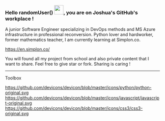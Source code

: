 ### Hello randomUser() <img src="https://raw.githubusercontent.com/MartinHeinz/MartinHeinz/master/wave.gif" width="30px">, you are on Joshua's GitHub's workplace !



A junior Software Engineer specializing in DevOps methods and MS Azure infrastructure in professional reconversion. Python lover and hardworker, former mathematics teacher, I am currently learning at Simplon.co.

https://en.simplon.co/

You will found all my project from school and also private content that I want to share. Feel free to give star or fork. Sharing is caring !


---

Toolbox

https://github.com/devicons/devicon/blob/master/icons/python/python-original.svg
https://github.com/devicons/devicon/blob/master/icons/javascript/javascript-original.svg
https://github.com/devicons/devicon/blob/master/icons/css3/css3-original.svg



<!--
**jozuah/jozuah** is a ✨ _special_ ✨ repository because its `README.md` (this file) appears on your GitHub profile.
Here are some ideas to get you started:

- 🔭 I’m currently working on ...
- 🌱 I’m currently learning ...
- 👯 I’m looking to collaborate on ...
- 🤔 I’m looking for help with ...
- 💬 Ask me about ...
- 📫 How to reach me: ...
- 😄 Pronouns: ...
- ⚡ Fun fact: ...
-->
